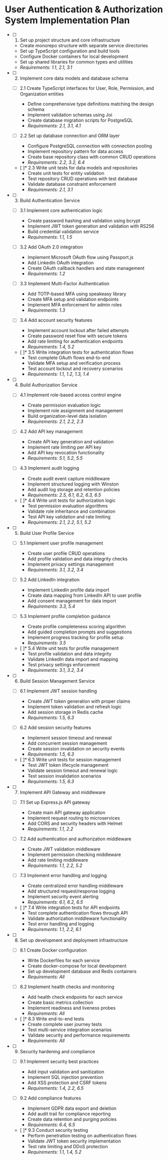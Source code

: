 # User Authentication & Authorization System Implementation Plan

- [ ] 1. Set up project structure and core infrastructure
  - Create monorepo structure with separate service directories
  - Set up TypeScript configuration and build tools
  - Configure Docker containers for local development
  - Set up shared libraries for common types and utilities
  - _Requirements: 1.1, 2.1, 3.1_

- [ ] 2. Implement core data models and database schema
  - [ ] 2.1 Create TypeScript interfaces for User, Role, Permission, and Organization entities
    - Define comprehensive type definitions matching the design schema
    - Implement validation schemas using Joi
    - Create database migration scripts for PostgreSQL
    - _Requirements: 2.1, 3.1, 4.1_

  - [ ] 2.2 Set up database connection and ORM layer
    - Configure PostgreSQL connection with connection pooling
    - Implement repository pattern for data access
    - Create base repository class with common CRUD operations
    - _Requirements: 2.2, 3.2, 6.4_

  - [ ]* 2.3 Write unit tests for data models and repositories
    - Create unit tests for entity validation
    - Test repository CRUD operations with test database
    - Validate database constraint enforcement
    - _Requirements: 2.1, 3.1_

- [ ] 3. Build Authentication Service
  - [ ] 3.1 Implement core authentication logic
    - Create password hashing and validation using bcrypt
    - Implement JWT token generation and validation with RS256
    - Build credential validation service
    - _Requirements: 1.1, 1.5_

  - [ ] 3.2 Add OAuth 2.0 integration
    - Implement Microsoft OAuth flow using Passport.js
    - Add LinkedIn OAuth integration
    - Create OAuth callback handlers and state management
    - _Requirements: 1.2_

  - [ ] 3.3 Implement Multi-Factor Authentication
    - Add TOTP-based MFA using speakeasy library
    - Create MFA setup and validation endpoints
    - Implement MFA enforcement for admin roles
    - _Requirements: 1.3_

  - [ ] 3.4 Add account security features
    - Implement account lockout after failed attempts
    - Create password reset flow with secure tokens
    - Add rate limiting for authentication endpoints
    - _Requirements: 1.4, 5.2_

  - [ ]* 3.5 Write integration tests for authentication flows
    - Test complete OAuth flows end-to-end
    - Validate MFA setup and verification process
    - Test account lockout and recovery scenarios
    - _Requirements: 1.1, 1.2, 1.3, 1.4_

- [ ] 4. Build Authorization Service
  - [ ] 4.1 Implement role-based access control engine
    - Create permission evaluation logic
    - Implement role assignment and management
    - Build organization-level data isolation
    - _Requirements: 2.1, 2.2, 2.3_

  - [ ] 4.2 Add API key management
    - Create API key generation and validation
    - Implement rate limiting per API key
    - Add API key revocation functionality
    - _Requirements: 5.1, 5.2, 5.5_

  - [ ] 4.3 Implement audit logging
    - Create audit event capture middleware
    - Implement structured logging with Winston
    - Add audit log storage and retention policies
    - _Requirements: 2.5, 6.1, 6.2, 6.3, 6.5_

  - [ ]* 4.4 Write unit tests for authorization logic
    - Test permission evaluation algorithms
    - Validate role inheritance and combination
    - Test API key validation and rate limiting
    - _Requirements: 2.1, 2.2, 5.1, 5.2_

- [ ] 5. Build User Profile Service
  - [ ] 5.1 Implement user profile management
    - Create user profile CRUD operations
    - Add profile validation and data integrity checks
    - Implement privacy settings management
    - _Requirements: 3.1, 3.2, 3.4_

  - [ ] 5.2 Add LinkedIn integration
    - Implement LinkedIn profile data import
    - Create data mapping from LinkedIn API to user profile
    - Add consent management for data import
    - _Requirements: 3.3, 5.4_

  - [ ] 5.3 Implement profile completion guidance
    - Create profile completeness scoring algorithm
    - Add guided completion prompts and suggestions
    - Implement progress tracking for profile setup
    - _Requirements: 3.5_

  - [ ]* 5.4 Write unit tests for profile management
    - Test profile validation and data integrity
    - Validate LinkedIn data import and mapping
    - Test privacy settings enforcement
    - _Requirements: 3.1, 3.2, 3.4_

- [ ] 6. Build Session Management Service
  - [ ] 6.1 Implement JWT session handling
    - Create JWT token generation with proper claims
    - Implement token validation and refresh logic
    - Add session storage in Redis cache
    - _Requirements: 1.5, 6.3_

  - [ ] 6.2 Add session security features
    - Implement session timeout and renewal
    - Add concurrent session management
    - Create session invalidation on security events
    - _Requirements: 1.5, 6.3_

  - [ ]* 6.3 Write unit tests for session management
    - Test JWT token lifecycle management
    - Validate session timeout and renewal logic
    - Test session invalidation scenarios
    - _Requirements: 1.5, 6.3_

- [ ] 7. Implement API Gateway and middleware
  - [ ] 7.1 Set up Express.js API gateway
    - Create main API gateway application
    - Implement request routing to microservices
    - Add CORS and security headers with Helmet
    - _Requirements: 1.1, 2.2_

  - [ ] 7.2 Add authentication and authorization middleware
    - Create JWT validation middleware
    - Implement permission checking middleware
    - Add rate limiting middleware
    - _Requirements: 1.1, 2.2, 5.2_

  - [ ] 7.3 Implement error handling and logging
    - Create centralized error handling middleware
    - Add structured request/response logging
    - Implement security event alerting
    - _Requirements: 6.1, 6.2, 6.5_

  - [ ]* 7.4 Write integration tests for API endpoints
    - Test complete authentication flows through API
    - Validate authorization middleware functionality
    - Test error handling and logging
    - _Requirements: 1.1, 2.2, 6.1_

- [ ] 8. Set up development and deployment infrastructure
  - [ ] 8.1 Create Docker configuration
    - Write Dockerfiles for each service
    - Create docker-compose for local development
    - Set up development database and Redis containers
    - _Requirements: All_

  - [ ] 8.2 Implement health checks and monitoring
    - Add health check endpoints for each service
    - Create basic metrics collection
    - Implement readiness and liveness probes
    - _Requirements: All_

  - [ ]* 8.3 Write end-to-end tests
    - Create complete user journey tests
    - Test multi-service integration scenarios
    - Validate security and performance requirements
    - _Requirements: All_

- [ ] 9. Security hardening and compliance
  - [ ] 9.1 Implement security best practices
    - Add input validation and sanitization
    - Implement SQL injection prevention
    - Add XSS protection and CSRF tokens
    - _Requirements: 1.4, 2.2, 6.5_

  - [ ] 9.2 Add compliance features
    - Implement GDPR data export and deletion
    - Add audit trail for compliance reporting
    - Create data retention and purging policies
    - _Requirements: 6.4, 6.5_

  - [ ]* 9.3 Conduct security testing
    - Perform penetration testing on authentication flows
    - Validate JWT token security implementation
    - Test rate limiting and DDoS protection
    - _Requirements: 1.1, 1.4, 5.2_